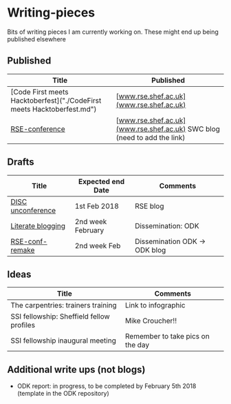 # Writing-pieces


Bits of writing pieces I am currently working on. These might end up being published elsewhere

## Published
| Title                                                                | Published                                                                |
|----------------------------------------------------------------------|--------------------------------------------------------------------------|
| [Code First meets Hacktoberfest]("./CodeFirst meets Hacktoberfest.md") | [www.rse.shef.ac.uk](www.rse.shef.ac.uk)                                 |
| [RSE-conference](./RSE-conference.md)                                | [www.rse.shef.ac.uk](www.rse.shef.ac.uk) SWC blog (need to add the link) |

## Drafts
| Title                                       | Expected end Date | Comments                      |
|---------------------------------------------|-------------------|-------------------------------|
| [DISC unconference](./DISC.md)              | 1st Feb 2018      | RSE blog                      |
| [Literate blogging](./Literate_blogging.md) | 2nd week February | Dissemination: ODK            |
| [RSE-conf-remake](./RSE_ODK.md)             | 2nd week Feb      | Dissemination ODK -> ODK blog |

## Ideas
| Title                                     | Comments                          |
|-------------------------------------------|-----------------------------------|
| The carpentries: trainers training        | Link to infographic               |
| SSI fellowship: Sheffield fellow profiles | Mike Croucher!!                   |
| SSI fellowship inaugural meeting          | Remember to take pics on the day  |

## Additional write ups (not blogs)
- ODK report: in progress, to be completed by February 5th 2018 (template in the ODK repository)
